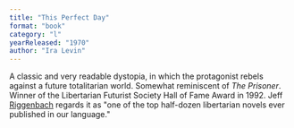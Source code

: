 ```yaml
---
title: "This Perfect Day"
format: "book"
category: "l"
yearReleased: "1970"
author: "Ira Levin"
---
```

A classic and very readable  dystopia, in which the protagonist rebels against a future totalitarian world.  Somewhat reminiscent of _The Prisoner_. Winner of the Libertarian Futurist  Society Hall of Fame Award in 1992. Jeff <a href="http://mises.org/daily/4866/Ira-Levin-and-This-Perfect-Day">Riggenbach</a>  regards it as "one of the top half-dozen libertarian novels ever published in  our language."
 
